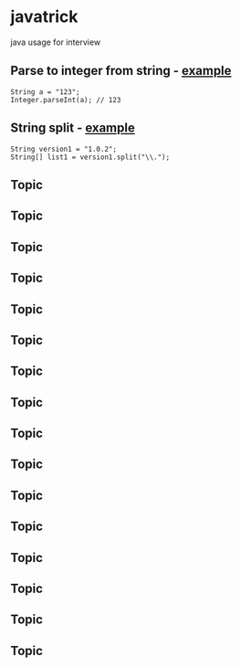 # javatrick
java usage for interview

## Parse to integer from string - [example](https://leetcode.com/problems/compare-version-numbers/)
    String a = "123";
    Integer.parseInt(a); // 123


## String split - [example](https://leetcode.com/problems/compare-version-numbers/)
    String version1 = "1.0.2";
    String[] list1 = version1.split("\\.");



## Topic

## Topic

## Topic

## Topic

## Topic

## Topic

## Topic

## Topic

## Topic

## Topic

## Topic

## Topic

## Topic

## Topic

## Topic

## Topic
